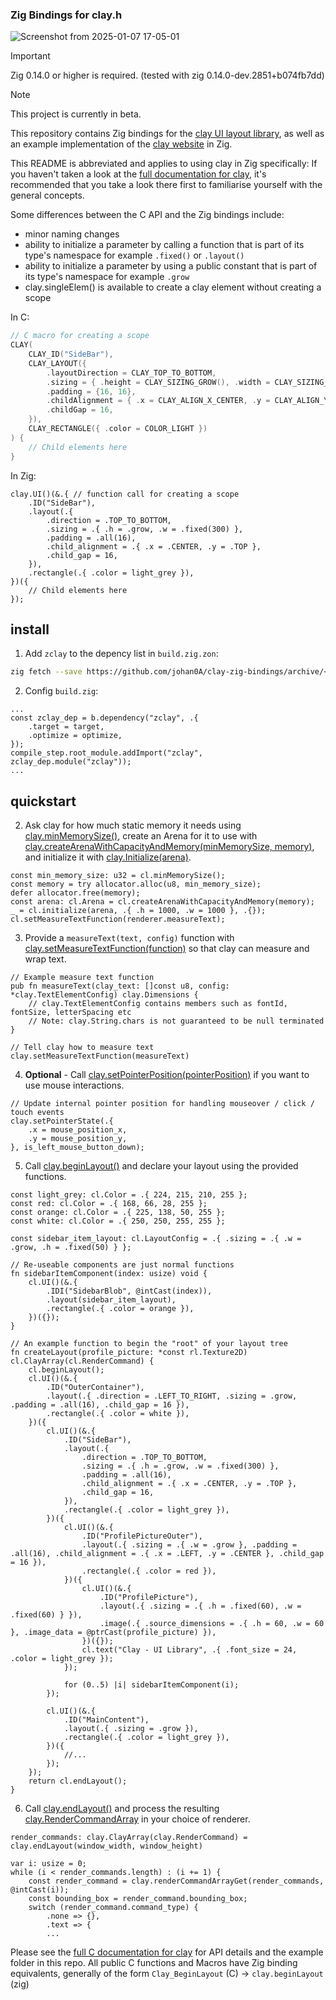 ### Zig Bindings for clay.h

![Screenshot from 2025-01-07 17-05-01](https://github.com/user-attachments/assets/8f38e8bf-00aa-4e16-be96-b7a0d81f4313)

> [!IMPORTANT]  
> Zig 0.14.0 or higher is required. (tested with zig 0.14.0-dev.2851+b074fb7dd)

> [!NOTE]  
> This project is currently in beta.

This repository contains Zig bindings for the [clay UI layout library](https://github.com/nicbarker/clay), as well as an example implementation of the [clay website](https://nicbarker.com/clay) in Zig.

This README is abbreviated and applies to using clay in Zig specifically: If you haven't taken a look at the [full documentation for clay](https://github.com/nicbarker/clay/blob/main/README.md), it's recommended that you take a look there first to familiarise yourself with the general concepts.

Some differences between the C API and the Zig bindings include:
 - minor naming changes
 - ability to initialize a parameter by calling a function that is part of its type's namespace for example `.fixed()` or `.layout()`
 - ability to initialize a parameter by using a public constant that is part of its type's namespace for example `.grow`
 - clay.singleElem() is available to create a clay element without creating a scope

In C:
```C
// C macro for creating a scope
CLAY(
    CLAY_ID("SideBar"),
    CLAY_LAYOUT({ 
        .layoutDirection = CLAY_TOP_TO_BOTTOM, 
        .sizing = { .height = CLAY_SIZING_GROW(), .width = CLAY_SIZING_FIXED(300) }, 
        .padding = {16, 16},
        .childAlignment = { .x = CLAY_ALIGN_X_CENTER, .y = CLAY_ALIGN_Y_TOP  },
        .childGap = 16,
    }),
    CLAY_RECTANGLE({ .color = COLOR_LIGHT })
) {
    // Child elements here
}
```

In Zig:
```Zig
clay.UI()(&.{ // function call for creating a scope
    .ID("SideBar"),
    .layout(.{
        .direction = .TOP_TO_BOTTOM,
        .sizing = .{ .h = .grow, .w = .fixed(300) },
        .padding = .all(16),
        .child_alignment = .{ .x = .CENTER, .y = .TOP },
        .child_gap = 16,
    }),
    .rectangle(.{ .color = light_grey }),
})({
    // Child elements here
});
```

## install

1. Add `zclay` to the depency list in `build.zig.zon`: 

```sh
zig fetch --save https://github.com/johan0A/clay-zig-bindings/archive/<commit sha>.tar.gz
```

2. Config `build.zig`:

```zig
...
const zclay_dep = b.dependency("zclay", .{
    .target = target,
    .optimize = optimize,
});
compile_step.root_module.addImport("zclay", zclay_dep.module("zclay"));
...
```

## quickstart

2. Ask clay for how much static memory it needs using [clay.minMemorySize()](https://github.com/nicbarker/clay/blob/main/README.md#clay_minmemorysize), create an Arena for it to use with [clay.createArenaWithCapacityAndMemory(minMemorySize, memory)](https://github.com/nicbarker/clay/blob/main/README.md#clay_createarenawithcapacityandmemory), and initialize it with [clay.Initialize(arena)](https://github.com/nicbarker/clay/blob/main/README.md#clay_initialize).

```zig
const min_memory_size: u32 = cl.minMemorySize();
const memory = try allocator.alloc(u8, min_memory_size);
defer allocator.free(memory);
const arena: cl.Arena = cl.createArenaWithCapacityAndMemory(memory);
_ = cl.initialize(arena, .{ .h = 1000, .w = 1000 }, .{});
cl.setMeasureTextFunction(renderer.measureText);
```

3. Provide a `measureText(text, config)` function with [clay.setMeasureTextFunction(function)](https://github.com/nicbarker/clay/blob/main/README.md#clay_setmeasuretextfunction) so that clay can measure and wrap text.

```zig
// Example measure text function
pub fn measureText(clay_text: []const u8, config: *clay.TextElementConfig) clay.Dimensions {
    // clay.TextElementConfig contains members such as fontId, fontSize, letterSpacing etc
    // Note: clay.String.chars is not guaranteed to be null terminated
}

// Tell clay how to measure text
clay.setMeasureTextFunction(measureText)
``` 

4. **Optional** - Call [clay.setPointerPosition(pointerPosition)](https://github.com/nicbarker/clay/blob/main/README.md#clay_setpointerposition) if you want to use mouse interactions.

```Zig
// Update internal pointer position for handling mouseover / click / touch events
clay.setPointerState(.{
    .x = mouse_position_x,
    .y = mouse_position_y,
}, is_left_mouse_button_down);
```

5. Call [clay.beginLayout()](https://github.com/nicbarker/clay/blob/main/README.md#clay_beginlayout) and declare your layout using the provided functions.

```Zig
const light_grey: cl.Color = .{ 224, 215, 210, 255 };
const red: cl.Color = .{ 168, 66, 28, 255 };
const orange: cl.Color = .{ 225, 138, 50, 255 };
const white: cl.Color = .{ 250, 250, 255, 255 };

const sidebar_item_layout: cl.LayoutConfig = .{ .sizing = .{ .w = .grow, .h = .fixed(50) } };

// Re-useable components are just normal functions
fn sidebarItemComponent(index: usize) void {
    cl.UI()(&.{
        .IDI("SidebarBlob", @intCast(index)),
        .layout(sidebar_item_layout),
        .rectangle(.{ .color = orange }),
    })({});
}

// An example function to begin the "root" of your layout tree
fn createLayout(profile_picture: *const rl.Texture2D) cl.ClayArray(cl.RenderCommand) {
    cl.beginLayout();
    cl.UI()(&.{
        .ID("OuterContainer"),
        .layout(.{ .direction = .LEFT_TO_RIGHT, .sizing = .grow, .padding = .all(16), .child_gap = 16 }),
        .rectangle(.{ .color = white }),
    })({
        cl.UI()(&.{
            .ID("SideBar"),
            .layout(.{
                .direction = .TOP_TO_BOTTOM,
                .sizing = .{ .h = .grow, .w = .fixed(300) },
                .padding = .all(16),
                .child_alignment = .{ .x = .CENTER, .y = .TOP },
                .child_gap = 16,
            }),
            .rectangle(.{ .color = light_grey }),
        })({
            cl.UI()(&.{
                .ID("ProfilePictureOuter"),
                .layout(.{ .sizing = .{ .w = .grow }, .padding = .all(16), .child_alignment = .{ .x = .LEFT, .y = .CENTER }, .child_gap = 16 }),
                .rectangle(.{ .color = red }),
            })({
                cl.UI()(&.{
                    .ID("ProfilePicture"),
                    .layout(.{ .sizing = .{ .h = .fixed(60), .w = .fixed(60) } }),
                    .image(.{ .source_dimensions = .{ .h = 60, .w = 60 }, .image_data = @ptrCast(profile_picture) }),
                })({});
                cl.text("Clay - UI Library", .{ .font_size = 24, .color = light_grey });
            });

            for (0..5) |i| sidebarItemComponent(i);
        });

        cl.UI()(&.{
            .ID("MainContent"),
            .layout(.{ .sizing = .grow }),
            .rectangle(.{ .color = light_grey }),
        })({
            //...
        });
    });
    return cl.endLayout();
}
```

6. Call [clay.endLayout()](https://github.com/nicbarker/clay/blob/main/README.md#clay_endlayout) and process the resulting [clay.RenderCommandArray](https://github.com/nicbarker/clay/blob/main/README.md#clay_rendercommandarray) in your choice of renderer.

```zig
render_commands: clay.ClayArray(clay.RenderCommand) = clay.endLayout(window_width, window_height)

var i: usize = 0;
while (i < render_commands.length) : (i += 1) {
    const render_command = clay.renderCommandArrayGet(render_commands, @intCast(i));
    const bounding_box = render_command.bounding_box;
    switch (render_command.command_type) {
        .none => {},
        .text => {
        ...
```

Please see the [full C documentation for clay](https://github.com/nicbarker/clay/blob/main/README.md) for API details and the example folder in this repo. All public C functions and Macros have Zig binding equivalents, generally of the form `Clay_BeginLayout` (C) -> `clay.beginLayout` (zig)
